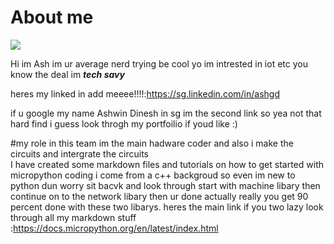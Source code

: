 # About me
<img src="https://github.com/QaysFaaris23/ScdfVehicle/blob/master/AshwinJornal/ash.jpeg">

Hi im Ash im ur average nerd trying be cool yo im  intrested in iot etc you know the deal im ***tech savy*** 

heres my linked in add  meeee!!!!:https://sg.linkedin.com/in/ashgd


if u google my name Ashwin Dinesh in sg im the second link so yea not that hard find i guess look throgh my portfoilio if youd like :)

#my role in this team 
im the main hadware coder and also i make the circuits and intergrate the circuits  
I have created some markdown files and tutorials on how  to get started with micropython coding 
i come from a c++ backgroud so even im new to python dun worry sit bacvk and look through start with machine libary then continue on to the network libary then ur done actually really you get 90 percent done with these two libarys.
heres the main link if you two lazy look through all my markdown stuff :https://docs.micropython.org/en/latest/index.html
